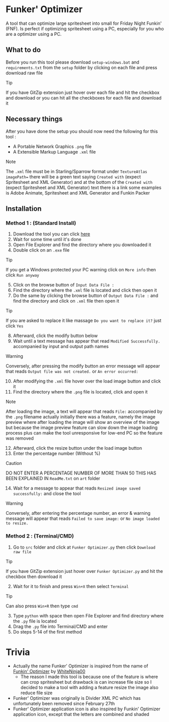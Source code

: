 # Funker' Optimizer
A tool that can optimize large spritesheet into small for Friday Night Funkin' (FNF). Is perfect if optimizing spritesheet using a PC, especially for you who are a optimizer using a PC.

## What to do
Before you run this tool please download `setup-windows.bat` and `requirements.txt` from the `setup` folder by clicking on each file and press download raw file
>[!TIP]
>If you have GitZip extension just hover over each file and hit the checkbox and download or you can hit all the checkboxes for each file and download it

## Necessary things
After you have done the setup you should now need the following for this tool :
* A Portable Network Graphics `.png` file
* A Extensible Markup Language `.xml` file
> [!NOTE]
> The `.xml` file must be in Starling/Sparrow format under `TextureAtlas imagePath=` there will be a green text saying `Created with` (expect Spritesheet and XML Generator) and at the bottom of the `Created with` (expect Spritesheet and XML Generator) text there is a link some examples is Adobe Animate, Spritesheet and XML Generator and Funkin Packer

## Installation
### Method 1 : (Standard Install)
1. Download the tool you can click [here](https://github.com/sirthegamercoder/Funker-Optimizer/releases)
2. Wait for some time until it's done
3. Open File Explorer and find the directory where you downloaded it
4. Double click on an `.exe` file
> [!TIP]
> If you get a Windows protected your PC warning click on `More info` then click `Run anyway`

5. Click on the browse button of `Input Data File :`
6. Find the directory where the `.xml` file is located and click then open it
7. Do the same by clicking the browse button of `Output Data File :` and find the directory and click on `.xml` file then open it
> [!TIP]
> If you are asked to replace it like massage `Do you want to replace it?` just click `Yes`

8. Afterward, click the modify button below
9. Wait until a text message has appear that read `Modified Successfully.` accompanied by input and output path names
> [!WARNING]
> Conversely, after pressing the modify button an error message will appear that reads `Output file was not created.` or `An error occurred:`

10. After modifying the `.xml` file hover over the load image button and click it
11. Find the directory where the `.png` file is located, click and open it
> [!NOTE]
> After loading the image, a text will appear that reads `File:` accompanied by the `.png` filename actually initially there was a feature, namely the image preview where after loading the image will show an overview of the image but because the image preview feature can slow down the image loading process plus can make the tool unresponsive for low-end PC so the feature was removed

12. Afterward, click the resize button under the load image button
13. Enter the percentage number (Without %)
> [!CAUTION]
> DO NOT ENTER A PERCENTAGE NUMBER OF MORE THAN 50 THIS HAS BEEN EXPLAINED IN `ReadMe.txt` on `art` folder

14. Wait for a message to appear that reads `Resized image saved successfully:` and close the tool
> [!WARNING]
> Conversely, after entering the percentage number, an error & warning message will appear that reads `Failed to save image:` or `No image loaded to resize.`

### Method 2 : (Terminal/CMD)
1. Go to `src` folder and click at `Funker Optimizer.py` then click `Download raw file`
> [!TIP]
> If you have GitZip extension just hover over `Funker Optimizer.py` and hit the checkbox then download it

2. Wait for it to finish and press `Win+X` then select `Terminal`
> [!TIP]
> Can also press `Win+R` then type `cmd`

3. Type `python` with space then open File Explorer and find directory where the `.py` file is located
4. Drag the `.py` file into Terminal/CMD and enter
5. Do steps 5-14 of the first method

# Trivia
- Actually the name Funker' Optimizer is inspired from the name of [Funkin' Optimizer](https://github.com/WhiteNinja00/Funkin-Optimizer) by [WhiteNinja00](https://github.com/WhiteNinja00)
  - The reason I made this tool is because one of the feature is where can crop spritesheet but drawback is can increase file size so I decided to make a tool with adding a feature resize the image also reduce file size
- Funker' Optimizer was originally is Divider XML PC which has unfortunately been removed since February 27th
- Funker' Optimizer application icon is also inspired by Funkin' Optimizer application icon, except that the letters are combined and shaded
